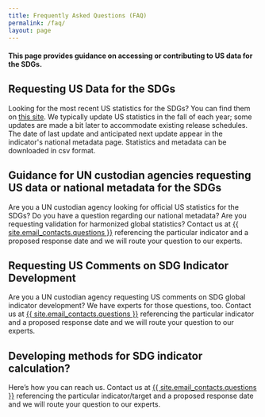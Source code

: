 ```yaml
---
title: Frequently Asked Questions (FAQ)
permalink: /faq/
layout: page
---
```


#### This page provides guidance on accessing or contributing to US data for the SDGs.

## Requesting US Data for the SDGs
Looking for the most recent US statistics for the SDGs? You can find them on [this site](https://sdg.data.gov). We typically update US statistics in the fall of each year; some updates are made a bit later to accommodate existing release schedules. The date of last update and anticipated next update appear in the indicator's national metadata page. Statistics and metadata can be downloaded in csv format.

## Guidance for UN custodian agencies requesting US data or national metadata for the SDGs
Are you a UN custodian agency looking for official US statistics for the SDGs? Do you have a question regarding our national metadata? Are you requesting validation for harmonized global statistics? Contact us at <a href="mailto:{{ site.email_contacts.questions }}?subject=Validation%20for%20harmoninzed%20global%20statistics&body=Indicator%20Number%0A%0AProposed%20response%20date">{{ site.email_contacts.questions }}</a> referencing the particular indicator and a proposed response date and we will route your question to our experts.

## Requesting US Comments on SDG Indicator Development
Are you a UN custodian agency requesting US comments on SDG global indicator development? We have experts for those questions, too. Contact us at <a href="mailto:{{ site.email_contacts.questions }}?subject=Development%20comments%20on%20Indicator%20No.%20&body=Indicator%20Number%0A%0AProposed%20response%20date">{{ site.email_contacts.questions }}</a> referencing the particular indicator and a proposed response date and we will route your question to our experts.

## Developing methods for SDG indicator calculation?
Here’s how you can reach us. Contact us at <a href="mailto:{{ site.email_contacts.questions }}?subject=Method%20for%20SDG%20Indicator%20calculation">{{ site.email_contacts.questions }}</a> referencing the particular indicator/target and a proposed response date and we will route your question to our experts.

